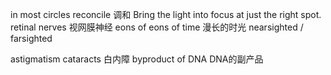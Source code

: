 in most circles
reconcile 调和
Bring the light into focus at just the right spot.
retinal nerves 视网膜神经
eons of eons of time 漫长的时光
nearsighted / farsighted

astigmatism
cataracts 白内障
byproduct of DNA DNA的副产品